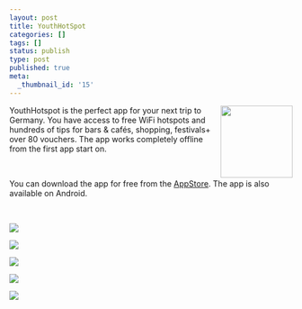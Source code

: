 ```yaml
---
layout: post
title: YouthHotSpot
categories: []
tags: []
status: publish
type: post
published: true
meta:
  _thumbnail_id: '15'
---
```


<img src="/squarespace_images/static_545299aae4b0e9514fe30c95_54529a29e4b025a90f45cc50_5453ace5e4b025f7beacfc10_1414769893822__img.png_" align="right" width="128">
  


YouthHotspot is the perfect app for your next trip to Germany. You have access to free WiFi hotspots and hundreds of tips for bars & cafés, shopping, festivals+ over 80 vouchers. The app works completely offline from the first app start on.

 

You can download the app for free from the 
[AppStore](https://itunes.apple.com/en/app/youth-hotspot-share-moment./id608550243?mt=8). The app is also available on Android.

 

![](/squarespace_images/static_545299aae4b0e9514fe30c95_54529a29e4b025a90f45cc50_5453ac94e4b03c3bc2fdd9df_1414769813776_en-iphone5-MainMenu.png_)
  

  
   
![](/squarespace_images/static_545299aae4b0e9514fe30c95_54529a29e4b025a90f45cc50_5453aca3e4b0fd57c5c92fd8_1414769829073_en-iphone5-Map.png_)
  

  
   
![](/squarespace_images/static_545299aae4b0e9514fe30c95_54529a29e4b025a90f45cc50_5453ac9ae4b03c3bc2fdda0a_1414769820523_en-iphone5-Filter.png_)
  

  
   
![](/squarespace_images/static_545299aae4b0e9514fe30c95_54529a29e4b025a90f45cc50_5453acafe4b03c3bc2fdda5b_1414769840347_en-iphone5-POIDetail.png_)
  

  
   
![](/squarespace_images/static_545299aae4b0e9514fe30c95_54529a29e4b025a90f45cc50_5453acb0e4b0fd57c5c93005_1414769841953_en-iphone5-POIList.png_)
